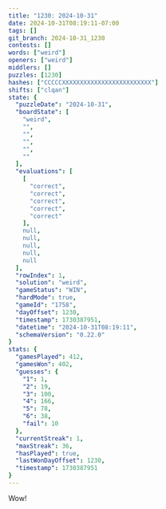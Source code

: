 ```yaml
---
title: "1230: 2024-10-31"
date: 2024-10-31T08:19:11-07:00
tags: []
git_branch: 2024-10-31_1230
contests: []
words: ["weird"]
openers: ["weird"]
middlers: []
puzzles: [1230]
hashes: ["CCCCCXXXXXXXXXXXXXXXXXXXXXXXXX"]
shifts: ["clqan"]
state: {
  "puzzleDate": "2024-10-31",
  "boardState": [
    "weird",
    "",
    "",
    "",
    "",
    ""
  ],
  "evaluations": [
    [
      "correct",
      "correct",
      "correct",
      "correct",
      "correct"
    ],
    null,
    null,
    null,
    null,
    null
  ],
  "rowIndex": 1,
  "solution": "weird",
  "gameStatus": "WIN",
  "hardMode": true,
  "gameId": "1758",
  "dayOffset": 1230,
  "timestamp": 1730387951,
  "datetime": "2024-10-31T08:19:11",
  "schemaVersion": "0.22.0"
}
stats: {
  "gamesPlayed": 412,
  "gamesWon": 402,
  "guesses": {
    "1": 1,
    "2": 19,
    "3": 100,
    "4": 166,
    "5": 78,
    "6": 38,
    "fail": 10
  },
  "currentStreak": 1,
  "maxStreak": 36,
  "hasPlayed": true,
  "lastWonDayOffset": 1230,
  "timestamp": 1730387951
}
---
```

Wow!
<!-- more -->
